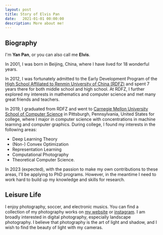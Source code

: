 ```yaml
---
layout: post
title: Story of Elvis Pan
date:   2021-01-01 00:00:00
description: More about me!
---
```

## Biography

I'm **Yan Pan**, or you can also call me **Elvis**.

In 2001, I was born in Beijing, China, where I have lived for 18 wonderful years.

In 2012, I was fortunately admitted to the Early Development Program of the [High School Affiliated to Renmin University of China (RDFZ)](https://en.wikipedia.org/wiki/High_School_Affiliated_to_Renmin_University_of_China) and spent 7 years there for both middle school and high school.
At RDFZ, I further explored my interests in mathematics and computer science and met many great friends and teachers. 

In 2019, I graduated from RDFZ and went to [Carnegie Mellon University](https://www.cmu.edu) [School of Computer Science](https://cs.cmu.edu) in Pittsburgh, Pennsylvania, United States for college, where I major in computer science with concentrations in machine learning and computer graphics.
During college, I found my interests in the following areas:
- Deep Learning Theory
- (Non-) Convex Optimization
- Representation Learning
- Computational Photography
- Theoretical Computer Science.

In 2023 (expected), with the passion to make my own contributions to these areas, I'll be applying to PhD programs. However, in the meantime I need to work hard to build up my knowledge and skills for research.

## Leisure Life
I enjoy photography, soccer, and electronic musics. You can find a collection of my photography works on [my website](https://elvis-pan.github.io/gallery/) or [instagram](https://www.instagram.com/elvispanphoto/). I am broadly interested in digital photography, especially landscape photography. I believe that photography is the art of light and shadow, and I wish to find the beauty of light with my cameras.

